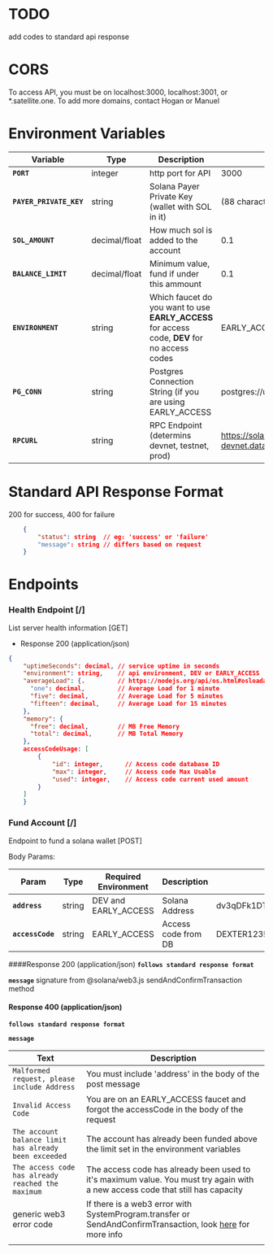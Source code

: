 # TODO
add codes to standard api response

# CORS
To access API, you must be on localhost:3000, localhost:3001, or *.satellite.one. To add more domains, contact Hogan or Manuel

# Environment Variables
| Variable      | Type | Description | Example |
| ----------- | ----------- | ----------- | ----------- |
| **`PORT`** | integer | http port for API | 3000
| **`PAYER_PRIVATE_KEY`** | string | Solana Payer Private Key (wallet with SOL in it) | (88 character string from Solana CLI)
| **`SOL_AMOUNT `** | decimal/float | How much sol is added to the account | 0.1
| **`BALANCE_LIMIT `** | decimal/float | Minimum value, fund if under this ammount | 0.1
| **`ENVIRONMENT `** | string | Which faucet do you want to use **EARLY_ACCESS** for access code, **DEV** for no access codes | EARLY_ACCESS (or) DEV
| **`PG_CONN `** | string | Postgres Connection String (if you are using EARLY_ACCESS | postgres://username:password@host:port/db
| **`RPCURL `** | string | RPC Endpoint (determins devnet, testnet, prod) | https://solana--devnet.datahub.figment.io/apikey/<api-key>

# Standard API Response Format
200 for success, 400 for failure
```json
	{ 
		"status": string  // eg: 'success' or 'failure'
		"message": string // differs based on request
	}
```

# Endpoints

### Health Endpoint [/]

List server health information [GET]


+ Response 200 (application/json)

```json
{
    "uptimeSeconds": decimal, // service uptime in seconds
    "environment": string,    // api environment, DEV or EARLY_ACCESS
    "averageLoad": {.         // https://nodejs.org/api/os.html#osloadavg
      "one": decimal,         // Average Load for 1 minute
      "five": decimal,        // Average Load for 5 minutes
      "fifteen": decimal,     // Average Load for 15 minutes
    },
    "memory": {
      "free": decimal,        // MB Free Memory
      "total": decimal,       // MB Total Memory
    },
    accessCodeUsage: [
    	{
			"id": integer,      // Access code database ID
			"max": integer,     // Access code Max Usable
			"used": integer,    // Access code current used amount
		}
    ]
    }
```

### Fund Account [/]
Endpoint to fund a solana wallet [POST]

Body Params:

| Param      | Type | Required Environment | Description | Example |
| ----------- | ----------- | ----------- | ----------- | ----------- |
| **`address`** | string | DEV and EARLY_ACCESS | Solana Address | dv3qDFk1DTF36Z62bNvrCXe9sKATA6xvVy6A798CxAS
| **`accessCode`** | string | EARLY_ACCESS | Access code from DB | DEXTER123!

####Response 200 (application/json)
**`follows standard response format`**

**`message`** signature from @solana/web3.js sendAndConfirmTransaction method


#### Response 400 (application/json)
**`follows standard response format`**

**`message`**

| Text      | Description |
| ----------- | ----------- |
|`Malformed request, please include Address` | You must include 'address' in the body of the post message
| `Invalid Access Code` | You are on an EARLY_ACCESS faucet and forgot the accessCode in the body of the request
| `The account balance limit has already been exceeded` | The account has already been funded above the limit set in the environment variables
| `The access code has already reached the maximum` | The access code has already been used to it's maximum value. You must try again with a new access code that still has capacity
| generic web3 error code| If there is a web3 error with SystemProgram.transfer or SendAndConfirmTransaction, look [here](https://docs.solana.com/developing/clients/javascript-reference) for more info
||